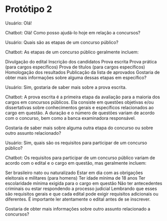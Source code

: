 # Protótipo 2

Usuário: Olá!

Chatbot: Olá! Como posso ajudá-lo hoje em relação a concursos?

Usuário: Quais são as etapas de um concurso público?

Chatbot: As etapas de um concurso público geralmente incluem:

Divulgação do edital
Inscrição dos candidatos
Prova escrita
Prova prática (para cargos específicos)
Prova de títulos (para cargos específicos)
Homologação dos resultados
Publicação da lista de aprovados
Gostaria de obter mais informações sobre alguma dessas etapas em específico?


Usuário: Sim, gostaria de saber mais sobre a prova escrita.

Chatbot: A prova escrita é a primeira etapa da avaliação para a maioria dos cargos em concursos públicos. Ela consiste em questões objetivas e/ou dissertativas sobre conhecimentos gerais e específicos relacionados ao cargo em questão. A duração e o número de questões variam de acordo com o concurso, bem como a banca examinadora responsável.

Gostaria de saber mais sobre alguma outra etapa do concurso ou sobre outro assunto relacionado?

Usuário: Sim, quais são os requisitos para participar de um concurso público?

Chatbot: Os requisitos para participar de um concurso público variam de acordo com o edital e o cargo em questão, mas geralmente incluem:

Ser brasileiro nato ou naturalizado
Estar em dia com as obrigações eleitorais e militares (para homens)
Ter idade mínima de 18 anos
Ter escolaridade mínima exigida para o cargo em questão
Não ter antecedentes criminais ou estar respondendo a processo judicial
Lembrando que esses são requisitos gerais e que cada edital pode exigir requisitos adicionais ou diferentes. É importante ler atentamente o edital antes de se inscrever.

Gostaria de obter mais informações sobre outro assunto relacionado a concursos?
